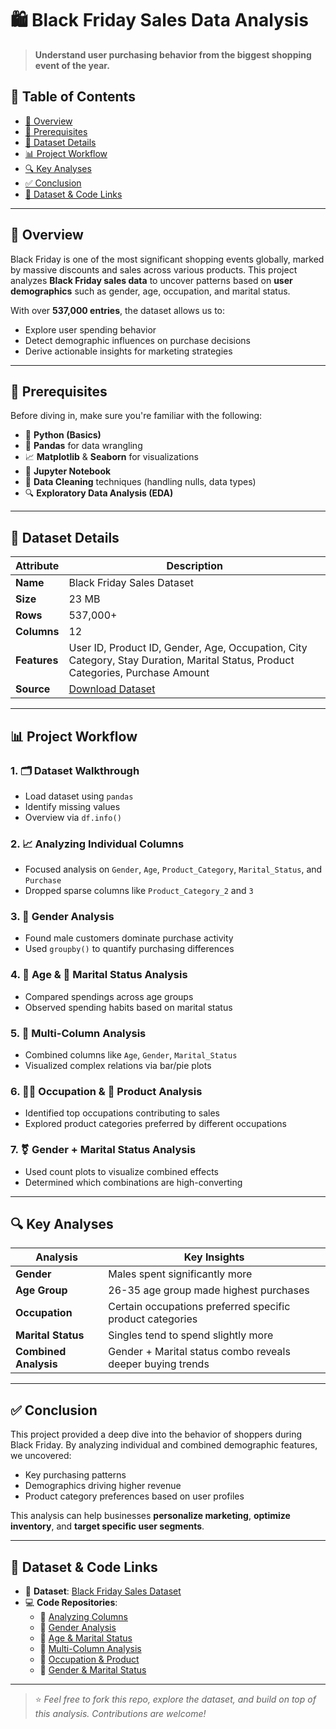 # 🛍️ Black Friday Sales Data Analysis

> **Understand user purchasing behavior from the biggest shopping event of the year.**

## 📝 Table of Contents
- [📌 Overview](#-overview)  
- [🧠 Prerequisites](#-prerequisites)  
- [📂 Dataset Details](#-dataset-details)  
- [📊 Project Workflow](#-project-workflow)  
- [🔍 Key Analyses](#-key-analyses)  
- [✅ Conclusion](#-conclusion)  
- [📎 Dataset & Code Links](#-dataset--code-links)

---

## 📌 Overview

Black Friday is one of the most significant shopping events globally, marked by massive discounts and sales across various products. This project analyzes **Black Friday sales data** to uncover patterns based on **user demographics** such as gender, age, occupation, and marital status.

With over **537,000 entries**, the dataset allows us to:
- Explore user spending behavior
- Detect demographic influences on purchase decisions
- Derive actionable insights for marketing strategies

---

## 🧠 Prerequisites

Before diving in, make sure you're familiar with the following:

- 🐍 **Python (Basics)**
- 🧮 **Pandas** for data wrangling
- 📈 **Matplotlib** & **Seaborn** for visualizations
- 📓 **Jupyter Notebook**
- 🧹 **Data Cleaning** techniques (handling nulls, data types)
- 🔍 **Exploratory Data Analysis (EDA)**

---

## 📂 Dataset Details

| Attribute | Description |
|----------|-------------|
| **Name** | Black Friday Sales Dataset |
| **Size** | 23 MB |
| **Rows** | 537,000+ |
| **Columns** | 12 |
| **Features** | User ID, Product ID, Gender, Age, Occupation, City Category, Stay Duration, Marital Status, Product Categories, Purchase Amount |
| **Source** | [Download Dataset](https://datahack.analyticsvidhya.com/contest/black-friday/) |

---

## 📊 Project Workflow

### 1. 🗂️ Dataset Walkthrough
- Load dataset using `pandas`
- Identify missing values
- Overview via `df.info()`

### 2. 📈 Analyzing Individual Columns
- Focused analysis on `Gender`, `Age`, `Product_Category`, `Marital_Status`, and `Purchase`
- Dropped sparse columns like `Product_Category_2` and `3`

### 3. 👥 Gender Analysis
- Found male customers dominate purchase activity
- Used `groupby()` to quantify purchasing differences

### 4. 🎂 Age & 💍 Marital Status Analysis
- Compared spendings across age groups
- Observed spending habits based on marital status

### 5. 🧩 Multi-Column Analysis
- Combined columns like `Age`, `Gender`, `Marital_Status`
- Visualized complex relations via bar/pie plots

### 6. 🧑‍💼 Occupation & 🛒 Product Analysis
- Identified top occupations contributing to sales
- Explored product categories preferred by different occupations

### 7. ⚧️ Gender + Marital Status Analysis
- Used count plots to visualize combined effects
- Determined which combinations are high-converting

---

## 🔍 Key Analyses

| Analysis | Key Insights |
|---------|--------------|
| **Gender** | Males spent significantly more |
| **Age Group** | 26-35 age group made highest purchases |
| **Occupation** | Certain occupations preferred specific product categories |
| **Marital Status** | Singles tend to spend slightly more |
| **Combined Analysis** | Gender + Marital status combo reveals deeper buying trends |

---

## ✅ Conclusion

This project provided a deep dive into the behavior of shoppers during Black Friday. By analyzing individual and combined demographic features, we uncovered:

- Key purchasing patterns
- Demographics driving higher revenue
- Product category preferences based on user profiles

This analysis can help businesses **personalize marketing**, **optimize inventory**, and **target specific user segments**.

---

## 📎 Dataset & Code Links

- 📂 **Dataset**: [Black Friday Sales Dataset](https://datahack.analyticsvidhya.com/contest/black-friday/)
- 💻 **Code Repositories**:
  - 🔹 [Analyzing Columns](#)  
  - 🔹 [Gender Analysis](#)  
  - 🔹 [Age & Marital Status](#)  
  - 🔹 [Multi-Column Analysis](#)  
  - 🔹 [Occupation & Product](#)  
  - 🔹 [Gender & Marital Status](#)  

---

> ⭐ *Feel free to fork this repo, explore the dataset, and build on top of this analysis. Contributions are welcome!*
